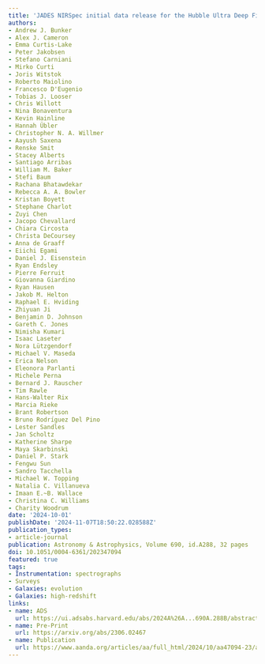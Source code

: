 ```yaml
---
title: 'JADES NIRSpec initial data release for the Hubble Ultra Deep Field: Redshifts and line fluxes of distant galaxies from the deepest JWST Cycle 1 NIRSpec multi-object spectroscopy'
authors:
- Andrew J. Bunker
- Alex J. Cameron
- Emma Curtis-Lake
- Peter Jakobsen
- Stefano Carniani
- Mirko Curti
- Joris Witstok
- Roberto Maiolino
- Francesco D'Eugenio
- Tobias J. Looser
- Chris Willott
- Nina Bonaventura
- Kevin Hainline
- Hannah Übler
- Christopher N. A. Willmer
- Aayush Saxena
- Renske Smit
- Stacey Alberts
- Santiago Arribas
- William M. Baker
- Stefi Baum
- Rachana Bhatawdekar
- Rebecca A. A. Bowler
- Kristan Boyett
- Stephane Charlot
- Zuyi Chen
- Jacopo Chevallard
- Chiara Circosta
- Christa DeCoursey
- Anna de Graaff
- Eiichi Egami
- Daniel J. Eisenstein
- Ryan Endsley
- Pierre Ferruit
- Giovanna Giardino
- Ryan Hausen
- Jakob M. Helton
- Raphael E. Hviding
- Zhiyuan Ji
- Benjamin D. Johnson
- Gareth C. Jones
- Nimisha Kumari
- Isaac Laseter
- Nora Lützgendorf
- Michael V. Maseda
- Erica Nelson
- Eleonora Parlanti
- Michele Perna
- Bernard J. Rauscher
- Tim Rawle
- Hans-Walter Rix
- Marcia Rieke
- Brant Robertson
- Bruno Rodrı́guez Del Pino
- Lester Sandles
- Jan Scholtz
- Katherine Sharpe
- Maya Skarbinski
- Daniel P. Stark
- Fengwu Sun
- Sandro Tacchella
- Michael W. Topping
- Natalia C. Villanueva
- Imaan E.~B. Wallace
- Christina C. Williams
- Charity Woodrum
date: '2024-10-01'
publishDate: '2024-11-07T18:50:22.028588Z'
publication_types:
- article-journal
publication: Astronomy & Astrophysics, Volume 690, id.A288, 32 pages
doi: 10.1051/0004-6361/202347094
featured: true
tags:
- Instrumentation: spectrographs
- Surveys
- Galaxies: evolution
- Galaxies: high-redshift
links:
- name: ADS
  url: https://ui.adsabs.harvard.edu/abs/2024A%26A...690A.288B/abstract
- name: Pre-Print
  url: https://arxiv.org/abs/2306.02467
- name: Publication
  url: https://www.aanda.org/articles/aa/full_html/2024/10/aa47094-23/aa47094-23.html
---
```

